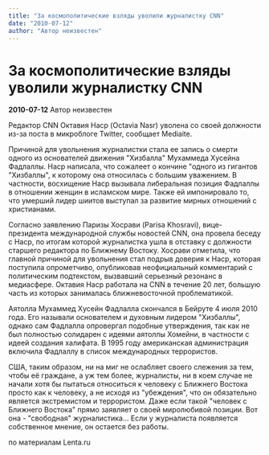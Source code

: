 ```yaml
---
title: "За космополитические взляды уволили журналистку CNN"
date: "2010-07-12"
author: "Автор неизвестен"
---
```


# За космополитические взляды уволили журналистку CNN

**2010-07-12** Автор неизвестен

Редактор CNN Октавия Наср (Octavia Nasr) уволена со своей должности из-за поста в микроблоге Twitter, сообщает Mediaite.

Причиной для увольнения журналистки стала ее запись о смерти одного из основателей движения "Хизбалла" Мухаммеда Хусейна Фадлаллы. Наср написала, что сожалеет о кончине "одного из гигантов "Хизбаллы", к которому она относилась с большим уважением. В частности, восхищение Наср вызывала либеральная позиция Фадлаллы в отношении женщин в исламском мире. Также ей импонировало то, что умерший лидер шиитов выступал за развитие мирных отношений с христианами.

Согласно заявлению Паризы Хосрави (Parisa Khosravi), вице-президента международной службы новостей CNN, она провела беседу с Наср, по итогам которой журналистка ушла в отставку с должности старшего редактора по Ближнему Востоку. Хосрави отметила, что главной причиной для увольнения стал подрыв доверия к Наср, которая поступила опрометчиво, опубликовав неофициальный комментарий с политическим подтекстом, вызвавший серьезный резонанс в медиасфере. Октавия Наср работала на CNN в течение 20 лет, большую часть из которых занималась ближневосточной проблематикой.

Аятолла Мухаммед Хусейн Фадлалла скончался в Бейруте 4 июля 2010 года. Его называли основателем и духовным лидером "Хизбаллы", однако сам Фадлалла опровергал подобные утверждения, так как не был полностью солидарен с идеями аятоллы Хомейни, в частности с идеей создания халифата. В 1995 году американская администрация включила Фадлаллу в список международных террористов.

США, таким образом, ни на миг не ослабляет своего слежения за тем, чтобы её граждане, а уж тем более, журналисты, ни в коем случае не начали хотя бы пытаться относиться к человеку с Ближнего Востока просто как к человеку, а не исходя из "убеждения", что он обязательно является экстремистом и террористом. Даже если такой "человек с Ближнего Востока" прямо заявляет о своей миролюбивой позиции. Вот она - "свободная" журналистика... Если у журналиста появляется собственное мнение, он остается без работы.

по материалам Lenta.ru